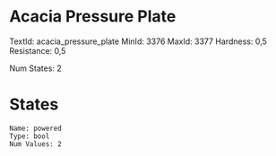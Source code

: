 # Acacia Pressure Plate
TextId: acacia_pressure_plate
MinId: 3376
MaxId: 3377
Hardness: 0,5
Resistance: 0,5

Num States: 2
# States
```
Name: powered
Type: bool
Num Values: 2
```
